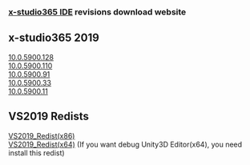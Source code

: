 <h3><a href="https://en.x-studio365.com">x-studio365 IDE</a> revisions download website</h3>

## x-studio365 2019
[10.0.5900.128](http://x-studio365.com/dl.php?version=10.0.5900.128)  
[10.0.5900.110](http://x-studio365.com/dl.php?version=10.0.5900.110)  
[10.0.5900.91](http://x-studio365.com/dl.php?version=10.0.5900.91)  
[10.0.5900.33](http://x-studio365.com/dl.php?version=10.0.5900.33)  
[10.0.5900.11](http://x-studio365.com/dl.php?version=10.0.5900.11)  

## VS2019 Redists
[VS2019_Redist(x86)](http://x-studio365.com/fdl2.php?file=VC_redist.x86.exe)  
[VS2019_Redist(x64)](http://x-studio365.com/fdl2.php?file=VC_redist.x64.exe) (If you want debug Unity3D Editor(x64), you need install this redist)
